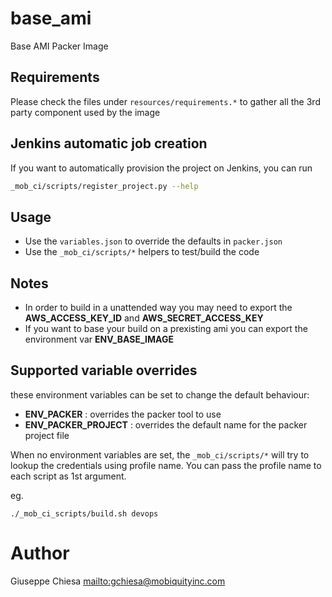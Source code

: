 # base_ami
Base AMI Packer Image

## Requirements
Please check the files under ```resources/requirements.*``` to gather all the 3rd party component
used by the image

## Jenkins automatic job creation
If you want to automatically provision the project on Jenkins, you can run 
```bash
_mob_ci/scripts/register_project.py --help
```

## Usage
- Use the ```variables.json``` to override the defaults in ```packer.json```
- Use the ```_mob_ci/scripts/*``` helpers to test/build the code

## Notes
* In order to build in a unattended way you may need to export the __AWS_ACCESS_KEY_ID__ 
and __AWS_SECRET_ACCESS_KEY__
* If you want to base your build on a prexisting ami you can export the environment var __ENV_BASE_IMAGE__

## Supported variable overrides
these environment variables can be set to change the default behaviour:

* __ENV_PACKER__ : overrides the packer tool to use
* __ENV_PACKER_PROJECT__ : overrides the default name for the packer project file

When no environment variables are set, the ```_mob_ci/scripts/*``` will try to lookup the credentials
using profile name. You can pass the profile name to each script as 1st argument.

eg. 

    ./_mob_ci_scripts/build.sh devops

# Author
Giuseppe Chiesa <mailto:gchiesa@mobiquityinc.com>
